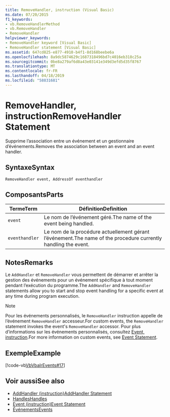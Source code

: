 ```yaml
---
title: RemoveHandler, instruction (Visual Basic)
ms.date: 07/20/2015
f1_keywords:
- vb.RemoveHandlerMethod
- vb.RemoveHandler
- RemoveHandler
helpviewer_keywords:
- RemoveHandler keyword [Visual Basic]
- RemoveHandler statement [Visual Basic]
ms.assetid: 647cd825-e877-4910-b4f1-8d168beebe6a
ms.openlocfilehash: 8a9dc5874629c1687318496bd7c4016eb318c25a
ms.sourcegitcommit: 0be8a279af6d8a43e03141e349d3efd5d35f8767
ms.translationtype: MT
ms.contentlocale: fr-FR
ms.lasthandoff: 04/18/2019
ms.locfileid: "58831681"
---
```

# <a name="removehandler-statement"></a><span data-ttu-id="ae513-102">RemoveHandler, instruction</span><span class="sxs-lookup"><span data-stu-id="ae513-102">RemoveHandler Statement</span></span>
<span data-ttu-id="ae513-103">Supprime l’association entre un événement et un gestionnaire d’événements.</span><span class="sxs-lookup"><span data-stu-id="ae513-103">Removes the association between an event and an event handler.</span></span>  
  
## <a name="syntax"></a><span data-ttu-id="ae513-104">Syntaxe</span><span class="sxs-lookup"><span data-stu-id="ae513-104">Syntax</span></span>  
  
```  
RemoveHandler event, AddressOf eventhandler  
```  
  
## <a name="parts"></a><span data-ttu-id="ae513-105">Composants</span><span class="sxs-lookup"><span data-stu-id="ae513-105">Parts</span></span>  
  
|<span data-ttu-id="ae513-106">Terme</span><span class="sxs-lookup"><span data-stu-id="ae513-106">Term</span></span>|<span data-ttu-id="ae513-107">Définition</span><span class="sxs-lookup"><span data-stu-id="ae513-107">Definition</span></span>|  
|---|---|  
|`event`|<span data-ttu-id="ae513-108">Le nom de l’événement géré.</span><span class="sxs-lookup"><span data-stu-id="ae513-108">The name of the event being handled.</span></span>|  
|`eventhandler`|<span data-ttu-id="ae513-109">Le nom de la procédure actuellement gérant l’événement.</span><span class="sxs-lookup"><span data-stu-id="ae513-109">The name of the procedure currently handling the event.</span></span>|  
  
## <a name="remarks"></a><span data-ttu-id="ae513-110">Notes</span><span class="sxs-lookup"><span data-stu-id="ae513-110">Remarks</span></span>  
 <span data-ttu-id="ae513-111">Le `AddHandler` et `RemoveHandler` vous permettent de démarrer et arrêter la gestion des événements pour un événement spécifique à tout moment pendant l’exécution du programme.</span><span class="sxs-lookup"><span data-stu-id="ae513-111">The `AddHandler` and `RemoveHandler` statements allow you to start and stop event handling for a specific event at any time during program execution.</span></span>  
  
> [!NOTE]
>  <span data-ttu-id="ae513-112">Pour les événements personnalisés, le `RemoveHandler` instruction appelle de l’événement `RemoveHandler` accesseur.</span><span class="sxs-lookup"><span data-stu-id="ae513-112">For custom events, the `RemoveHandler` statement invokes the event's `RemoveHandler` accessor.</span></span> <span data-ttu-id="ae513-113">Pour plus d’informations sur les événements personnalisés, consultez [Event, instruction](../../../visual-basic/language-reference/statements/event-statement.md).</span><span class="sxs-lookup"><span data-stu-id="ae513-113">For more information on custom events, see [Event Statement](../../../visual-basic/language-reference/statements/event-statement.md).</span></span>  
  
## <a name="example"></a><span data-ttu-id="ae513-114">Exemple</span><span class="sxs-lookup"><span data-stu-id="ae513-114">Example</span></span>  
 [!code-vb[VbVbalrEvents#17](~/samples/snippets/visualbasic/VS_Snippets_VBCSharp/VbVbalrEvents/VB/Class1.vb#17)]  
  
## <a name="see-also"></a><span data-ttu-id="ae513-115">Voir aussi</span><span class="sxs-lookup"><span data-stu-id="ae513-115">See also</span></span>

- [<span data-ttu-id="ae513-116">AddHandler (instruction)</span><span class="sxs-lookup"><span data-stu-id="ae513-116">AddHandler Statement</span></span>](../../../visual-basic/language-reference/statements/addhandler-statement.md)
- [<span data-ttu-id="ae513-117">Handles</span><span class="sxs-lookup"><span data-stu-id="ae513-117">Handles</span></span>](../../../visual-basic/language-reference/statements/handles-clause.md)
- [<span data-ttu-id="ae513-118">Event (instruction)</span><span class="sxs-lookup"><span data-stu-id="ae513-118">Event Statement</span></span>](../../../visual-basic/language-reference/statements/event-statement.md)
- [<span data-ttu-id="ae513-119">Événements</span><span class="sxs-lookup"><span data-stu-id="ae513-119">Events</span></span>](../../../visual-basic/programming-guide/language-features/events/index.md)

